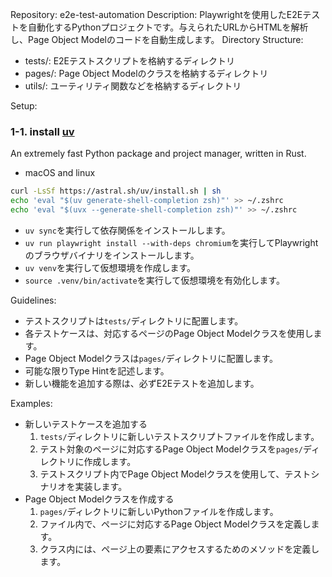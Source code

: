 Repository: e2e-test-automation
Description: Playwrightを使用したE2Eテストを自動化するPythonプロジェクトです。与えられたURLからHTMLを解析し、Page Object Modelのコードを自動生成します。
Directory Structure:
- tests/: E2Eテストスクリプトを格納するディレクトリ
- pages/: Page Object Modelのクラスを格納するディレクトリ
- utils/: ユーティリティ関数などを格納するディレクトリ

Setup:
### 1-1. install [uv](https://docs.astral.sh/uv/getting-started/installation/)
An extremely fast Python package and project manager, written in Rust.
- macOS and linux
```sh
curl -LsSf https://astral.sh/uv/install.sh | sh
echo 'eval "$(uv generate-shell-completion zsh)"' >> ~/.zshrc
echo 'eval "$(uvx --generate-shell-completion zsh)"' >> ~/.zshrc
```
- `uv sync`を実行して依存関係をインストールします。
- `uv run playwright install --with-deps chromium`を実行してPlaywrightのブラウザバイナリをインストールします。
- `uv venv`を実行して仮想環境を作成します。
- `source .venv/bin/activate`を実行して仮想環境を有効化します。

Guidelines:
- テストスクリプトは`tests/`ディレクトリに配置します。
- 各テストケースは、対応するページのPage Object Modelクラスを使用します。
- Page Object Modelクラスは`pages/`ディレクトリに配置します。
- 可能な限りType Hintを記述します。
- 新しい機能を追加する際は、必ずE2Eテストを追加します。

Examples:
- 新しいテストケースを追加する
  1. `tests/`ディレクトリに新しいテストスクリプトファイルを作成します。
  2. テスト対象のページに対応するPage Object Modelクラスを`pages/`ディレクトリに作成します。
  3. テストスクリプト内でPage Object Modelクラスを使用して、テストシナリオを実装します。
- Page Object Modelクラスを作成する
  1. `pages/`ディレクトリに新しいPythonファイルを作成します。
  2. ファイル内で、ページに対応するPage Object Modelクラスを定義します。
  3. クラス内には、ページ上の要素にアクセスするためのメソッドを定義します。